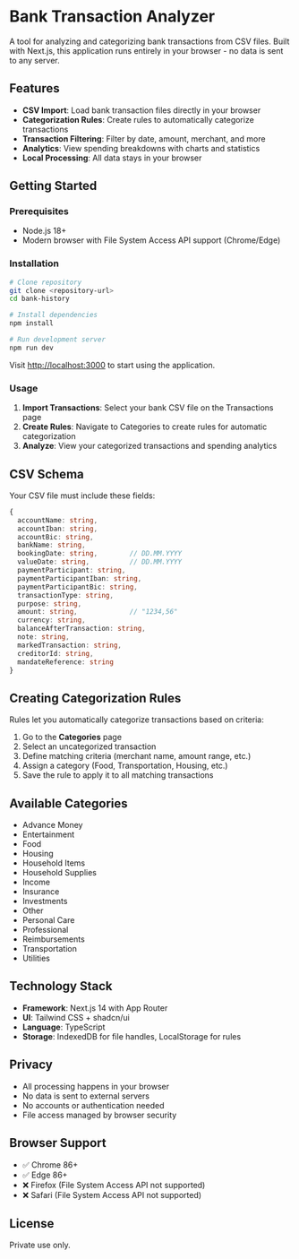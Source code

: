 # Bank Transaction Analyzer

A tool for analyzing and categorizing bank transactions from CSV files. Built with Next.js, this application runs entirely in your browser - no data is sent to any server.

## Features

- **CSV Import**: Load bank transaction files directly in your browser
- **Categorization Rules**: Create rules to automatically categorize transactions
- **Transaction Filtering**: Filter by date, amount, merchant, and more
- **Analytics**: View spending breakdowns with charts and statistics
- **Local Processing**: All data stays in your browser

## Getting Started

### Prerequisites

- Node.js 18+
- Modern browser with File System Access API support (Chrome/Edge)

### Installation

```bash
# Clone repository
git clone <repository-url>
cd bank-history

# Install dependencies
npm install

# Run development server
npm run dev
```

Visit [http://localhost:3000](http://localhost:3000) to start using the application.

### Usage

1. **Import Transactions**: Select your bank CSV file on the Transactions page
2. **Create Rules**: Navigate to Categories to create rules for automatic categorization
3. **Analyze**: View your categorized transactions and spending analytics

## CSV Schema

Your CSV file must include these fields:

```typescript
{
  accountName: string,
  accountIban: string,
  accountBic: string,
  bankName: string,
  bookingDate: string,        // DD.MM.YYYY
  valueDate: string,          // DD.MM.YYYY
  paymentParticipant: string,
  paymentParticipantIban: string,
  paymentParticipantBic: string,
  transactionType: string,
  purpose: string,
  amount: string,             // "1234,56"
  currency: string,
  balanceAfterTransaction: string,
  note: string,
  markedTransaction: string,
  creditorId: string,
  mandateReference: string
}
```

## Creating Categorization Rules

Rules let you automatically categorize transactions based on criteria:

1. Go to the **Categories** page
2. Select an uncategorized transaction
3. Define matching criteria (merchant name, amount range, etc.)
4. Assign a category (Food, Transportation, Housing, etc.)
5. Save the rule to apply it to all matching transactions

## Available Categories

- Advance Money
- Entertainment
- Food
- Housing
- Household Items
- Household Supplies
- Income
- Insurance
- Investments
- Other
- Personal Care
- Professional
- Reimbursements
- Transportation
- Utilities

## Technology Stack

- **Framework**: Next.js 14 with App Router
- **UI**: Tailwind CSS + shadcn/ui
- **Language**: TypeScript
- **Storage**: IndexedDB for file handles, LocalStorage for rules

## Privacy

- All processing happens in your browser
- No data is sent to external servers
- No accounts or authentication needed
- File access managed by browser security

## Browser Support

- ✅ Chrome 86+
- ✅ Edge 86+
- ❌ Firefox (File System Access API not supported)
- ❌ Safari (File System Access API not supported)

## License

Private use only.
